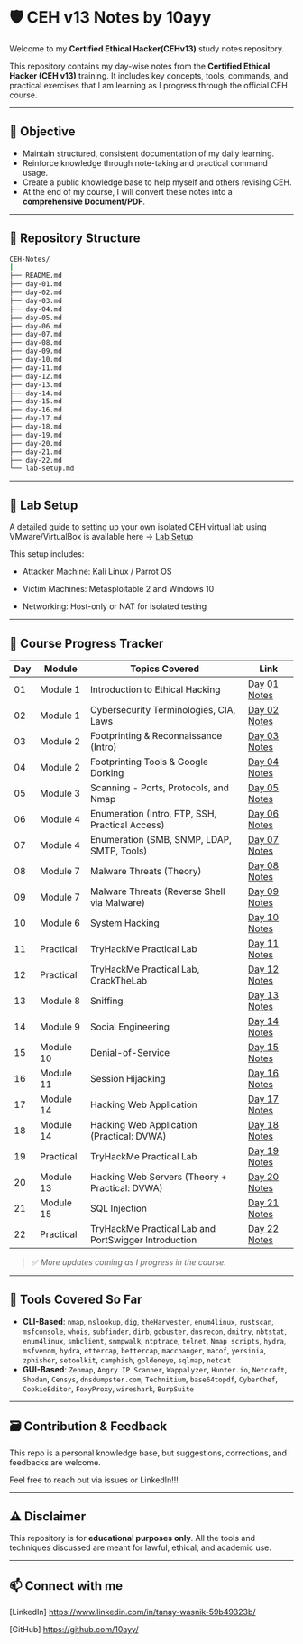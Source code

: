 # 🛡️ CEH v13 Notes by 10ayy
Welcome to my **Certified Ethical Hacker(CEHv13)** study notes repository.

This repository contains my day-wise notes from the **Certified Ethical Hacker (CEH v13)** training. It includes key concepts, tools, commands, and practical exercises that I am learning as I progress through the official CEH course.

---

## 📌 Objective

- Maintain structured, consistent documentation of my daily learning.
- Reinforce knowledge through note-taking and practical command usage.
- Create a public knowledge base to help myself and others revising CEH.
- At the end of my course, I will convert these notes into a **comprehensive Document/PDF**.

---

## 📂 Repository Structure
```bash
CEH-Notes/
|   
├── README.md
├── day-01.md
├── day-02.md
├── day-03.md
├── day-04.md
├── day-05.md
├── day-06.md
├── day-07.md
├── day-08.md
├── day-09.md
├── day-10.md
├── day-11.md
├── day-12.md
├── day-13.md
├── day-14.md
├── day-15.md
├── day-16.md
├── day-17.md
├── day-18.md
├── day-19.md
├── day-20.md
├── day-21.md
├── day-22.md
└── lab-setup.md
```

---

## 🧪 Lab Setup

A detailed guide to setting up your own isolated CEH virtual lab using VMware/VirtualBox is available here → [Lab Setup](lab-setup.md)

This setup includes:

- Attacker Machine: Kali Linux / Parrot OS

- Victim Machines: Metasploitable 2 and Windows 10

- Networking: Host-only or NAT for isolated testing

---

## 📅 Course Progress Tracker

| Day | Module            | Topics Covered                                            | Link                         |
|-----|-------------------|-----------------------------------------------------------|------------------------------|
| 01  | Module 1          | Introduction to Ethical Hacking                           | [Day 01 Notes](day-01.md)    |
| 02  | Module 1          | Cybersecurity Terminologies, CIA, Laws                    | [Day 02 Notes](day-02.md)    |
| 03  | Module 2          | Footprinting & Reconnaissance (Intro)                     | [Day 03 Notes](day-03.md)    |
| 04  | Module 2          | Footprinting Tools & Google Dorking                       | [Day 04 Notes](day-04.md)    |
| 05  | Module 3          | Scanning - Ports, Protocols, and Nmap                     | [Day 05 Notes](day-05.md)    |
| 06  | Module 4          | Enumeration (Intro, FTP, SSH, Practical Access)           | [Day 06 Notes](day-06.md)    |
| 07  | Module 4          | Enumeration (SMB, SNMP, LDAP, SMTP, Tools)                | [Day 07 Notes](day-07.md)    |
| 08  | Module 7          | Malware Threats (Theory)                                  | [Day 08 Notes](day-08.md)    |
| 09  | Module 7          | Malware Threats  (Reverse Shell via Malware)              | [Day 09 Notes](day-09.md)    |
| 10  | Module 6          | System Hacking                                            | [Day 10 Notes](day-10.md)    |
| 11  | Practical         | TryHackMe Practical Lab                                   | [Day 11 Notes](day-11.md)    |
| 12  | Practical         | TryHackMe Practical Lab, CrackTheLab                      | [Day 12 Notes](day-12.md)    |
| 13  | Module 8          | Sniffing                                                  | [Day 13 Notes](day-13.md)    |
| 14  | Module 9          | Social Engineering                                        | [Day 14 Notes](day-14.md)    |
| 15  | Module 10         | Denial-of-Service                                         | [Day 15 Notes](day-15.md)    |
| 16  | Module 11         | Session Hijacking                                         | [Day 16 Notes](day-16.md)    |
| 17  | Module 14         | Hacking Web Application                                   | [Day 17 Notes](day-17.md)    |
| 18  | Module 14         | Hacking Web Application (Practical: DVWA)                 | [Day 18 Notes](day-18.md)    |
| 19  | Practical         | TryHackMe Practical Lab                                   | [Day 19 Notes](day-19.md)    |
| 20  | Module 13         | Hacking Web Servers (Theory + Practical: DVWA)            | [Day 20 Notes](day-20.md)    |
| 21  | Module 15         | SQL Injection                                             | [Day 21 Notes](day-21.md)    |
| 22  | Practical         | TryHackMe Practical Lab and PortSwigger Introduction      | [Day 22 Notes](day-22.md)    |

> ✅ *More updates coming as I progress in the course.*

---

## 🧠 Tools Covered So Far

- **CLI-Based**: `nmap`, `nslookup`, `dig`, `theHarvester`, `enum4linux`, `rustscan`, `msfconsole`, `whois`, `subfinder`, `dirb`, `gobuster`, `dnsrecon`, `dmitry`, `nbtstat`, `enum4linux`, `smbclient`, `snmpwalk`, `ntptrace`, `telnet`, `Nmap scripts`, `hydra`, `msfvenom`, `hydra`, `ettercap`, `bettercap`, `macchanger`, `macof`, `yersinia`, `zphisher`, `setoolkit`, `camphish`, `goldeneye`, `sqlmap`, `netcat`
- **GUI-Based**: `Zenmap`, `Angry IP Scanner`, `Wappalyzer`, `Hunter.io`, `Netcraft`, `Shodan`, `Censys`, `dnsdumpster.com`, `Technitium`, `base64topdf`, `CyberChef`, `CookieEditor`, `FoxyProxy`, `wireshark`, `BurpSuite`

---

## 🗃️ Contribution & Feedback 
This repo is a personal knowledge base, but suggestions, corrections, and feedbacks are welcome.

Feel free to reach out via issues or LinkedIn!!!

---

## ⚠️ Disclaimer

This repository is for **educational purposes only**. All the tools and techniques discussed are meant for lawful, ethical, and academic use.

---

## 📫 Connect with me

[LinkedIn] https://www.linkedin.com/in/tanay-wasnik-59b49323b/

[GitHub] https://github.com/10ayy/
